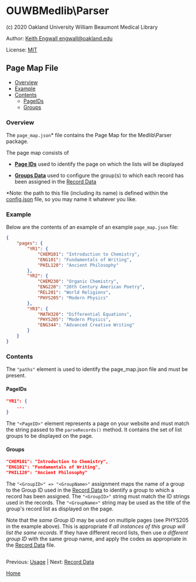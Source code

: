 # OUWBMedlib\Parser
(c) 2020 Oakland University William Beaumont Medical Library

Author: [Keith Engwall <engwall@oakland.edu>](mailto:engwall@oakland.edu)

License: [MIT](https://opensource.org/licenses/MIT)

## Page Map File
* [Overview](#Overview)
* [Example](#Example)
* [Contents](#Contents)
    * [PageIDs](#PageIDs)
    * [Groups](#Groups)

### Overview
The `page_map.json`* file contains the Page Map for the Medlib\Parser package.


The page map consists of

* **[Page IDs](#PageID)** used to identify the page on which the lists
will be displayed

* **[Groups Data](#Groups)** used to configure the group(s) to which each 
record has been assigned in the [Record Data](RecordData.md)

*Note: the path to this file (including its name) is defined within the 
[config.json](Config.md) file, so you may name it whatever you like.

### Example
Below are the contents of an example of an example `page_map.json` file:
```json
{
    "pages": {
        "YR1": {
            "CHEM101": "Introduction to Chemistry",
            "ENG101": "Fundamentals of Writing",
            "PHIL120": "Ancient Philosophy"
        },
        "YR2": {
            "CHEM230": "Organic Chemistry",
            "ENG220": "20th Century American Poetry",
            "REL201": "World Religions",
            "PHYS205": "Modern Physics"
        },
        "YR3": {
            "MATH320": "Differential Equations",
            "PHYS205": "Modern Physics",
            "ENG344": "Advanced Creative Writing"
        }
    }
}
```
### Contents
The `"paths"` element is used to identify the 
page_map.json file and must be present.

#### PageIDs
```json
"YR1": {
    ...
}
```
The `"<PageID>"` element represents a page on your website
and must match the string passed to the `parseRecords()` 
method.  It contains the set of list groups to be displayed
on the page.

#### Groups
```json
"CHEM101": "Introduction to Chemistry",
"ENG101": "Fundamentals of Writing",
"PHIL120": "Ancient Philosophy"
```
The `"<GroupID>" => "<GroupName>"` assignment maps the name
of a group to the Group ID used in the [Record Data](RecordData.md)
to identify a group to which a record has been assigned.  The
`"<GroupID>"` string must match the ID strings used in the records.
The `"<GroupName>"` string may be used as the title of the group's 
record list as displayed on the page.

Note that the *same Group ID* may be used on multiple pages (see
PHYS205 in the example above).  This is appropriate if *all
instances of this group will list the same records*.  If they
have different record lists, then use *a different group ID*
with the same group name, and apply the codes as appropriate in
the [Record Data](RecordData.md) file.

##
Previous: [Usage](Usage.md) | Next: [Record Data](RecordData.md)

[Home](../README.md)
